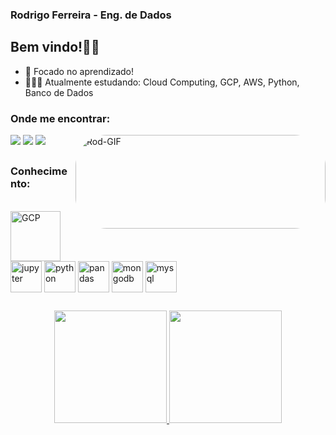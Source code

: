 ### Rodrigo Ferreira - Eng. de Dados

## Bem vindo!👋🏽



- 📖 Focado no aprendizado!
- 👨🏽‍💻 Atualmente estudando: Cloud Computing, GCP, AWS, Python, Banco de Dados

### Onde me encontrar:

<div>
  <a href="https://www.linkedin.com/in/rodrigo-fs/" target="_blank"><img src="https://img.shields.io/badge/LinkedIn-0077B5?style=for-the-badge&logo=linkedin&logoColor=white" target="_blank"></a>
  <a href="mailto:rodrigofsilva.12@gmail.com" target="_blank"><img src="https://img.shields.io/badge/Gmail-D14836?style=for-the-badge&logo=gmail&logoColor=white"
target="_blank"></a>
  <a href="https://www.instagram.com/_rodrigo.ferreira22_/" target="_blank"><img src="https://img.shields.io/badge/Instagram-E4405F?style=for-the-badge&logo=instagram&logoColor=white" target="_blank"></a>
  <img align="right" alt="Rod-GIF" width="400px" height="150" style="border-radius:50px;" src="https://media.giphy.com/media/QpVUMRUJGokfqXyfa1/giphy.gif">
</div>

## 

### Conhecimento:

<div style="display: inline_block"><br>
  <img align="center" alt="GCP" width="80px" src="https://cdn.jsdelivr.net/gh/devicons/devicon/icons/googlecloud/googlecloud-original-wordmark.svg">
  <img align="center" alt="jupyter" width="50px" src="https://cdn.jsdelivr.net/gh/devicons/devicon/icons/jupyter/jupyter-original-wordmark.svg">
  <img align="center" alt="python" width="50px" src="https://cdn.jsdelivr.net/gh/devicons/devicon/icons/python/python-original-wordmark.svg">
  <img align="center" alt="pandas" width="50px" src="https://cdn.jsdelivr.net/gh/devicons/devicon/icons/pandas/pandas-original-wordmark.svg">
  <img align="center" alt="mongodb" width="50px" src="https://cdn.jsdelivr.net/gh/devicons/devicon/icons/mongodb/mongodb-original-wordmark.svg">
  <img align="center" alt="mysql" width="50px" src="https://cdn.jsdelivr.net/gh/devicons/devicon/icons/mysql/mysql-original-wordmark.svg">
</div>

##

<div align="center">
  <a href="https://github.com/RodFS">
  <img height="180em" src="https://github-readme-stats.vercel.app/api?username=RodFS&show_icons=true&theme=github_dark&include_all_commits=true&count_private=true" >
  <img height="180em" src="https://github-readme-stats.vercel.app/api/top-langs/?username=RodFS&layout=compact&langs_count=7&theme=github_dark"/>
</div>
